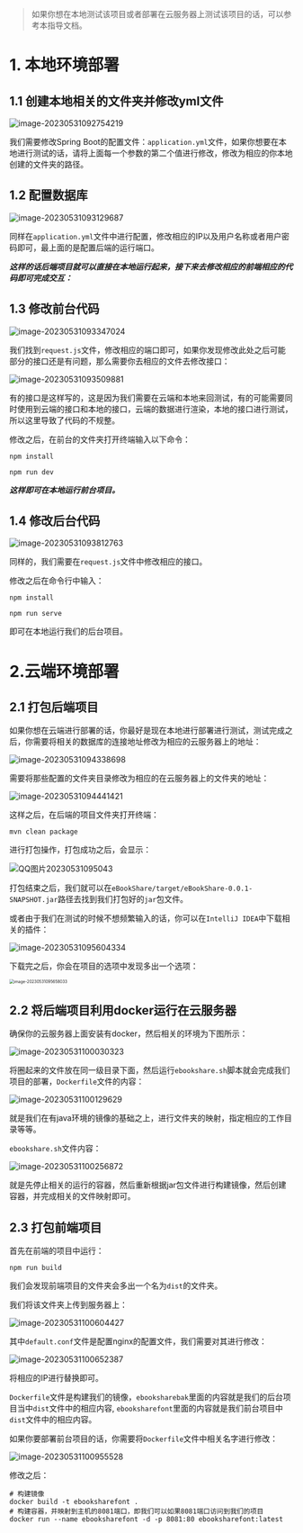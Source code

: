> 如果你想在本地测试该项目或者部署在云服务器上测试该项目的话，可以参考本指导文档。

# 1. 本地环境部署

## 1.1 创建本地相关的文件夹并修改yml文件

![image-20230531092754219](assets/image-20230531092754219.png)

我们需要修改Spring Boot的配置文件：`application.yml`文件，如果你想要在本地进行测试的话，请将上面每一个参数的第二个值进行修改，修改为相应的你本地创建的文件夹的路径。

## 1.2 配置数据库

![image-20230531093129687](assets/image-20230531093129687.png)

同样在`application.yml`文件中进行配置，修改相应的IP以及用户名称或者用户密码即可，最上面的是配置后端的运行端口。

***这样的话后端项目就可以直接在本地运行起来，接下来去修改相应的前端相应的代码即可完成交互：***

## 1.3 修改前台代码

![image-20230531093347024](assets/image-20230531093347024.png)

我们找到`request.js`文件，修改相应的端口即可，如果你发现修改此处之后可能部分的接口还是有问题，那么需要你去相应的文件去修改接口：

![image-20230531093509881](assets/image-20230531093509881.png)

有的接口是这样写的，这是因为我们需要在云端和本地来回测试，有的可能需要同时使用到云端的接口和本地的接口，云端的数据进行渲染，本地的接口进行测试，所以这里导致了代码的不规整。

修改之后，在前台的文件夹打开终端输入以下命令：

```shell
npm install

npm run dev
```

***这样即可在本地运行前台项目。***

## 1.4 修改后台代码

![image-20230531093812763](assets/image-20230531093812763.png)

同样的，我们需要在`request.js`文件中修改相应的接口。

修改之后在命令行中输入：

```shell
npm install

npm run serve
```

即可在本地运行我们的后台项目。

# 2.云端环境部署

## 2.1 打包后端项目

如果你想在云端进行部署的话，你最好是现在本地进行部署进行测试，测试完成之后，你需要将相关的数据库的连接地址修改为相应的云服务器上的地址：

![image-20230531094338698](assets/image-20230531094338698.png)

需要将那些配置的文件夹目录修改为相应的在云服务器上的文件夹的地址：

![image-20230531094441421](assets/image-20230531094441421.png)

这样之后，在后端的项目文件夹打开终端：

```shell
mvn clean package
```

进行打包操作，打包成功之后，会显示：

![QQ图片20230531095043](assets/QQ图片20230531095043.jpg)

打包结束之后，我们就可以在`eBookShare/target/eBookShare-0.0.1-SNAPSHOT.jar`路径去找到我们打包好的`jar`包文件。

或者由于我们在测试的时候不想频繁输入的话，你可以在`IntelliJ IDEA`中下载相关的插件：

![image-20230531095604334](assets/image-20230531095604334.png)

下载完之后，你会在项目的选项中发现多出一个选项：

<img src="assets/image-20230531095658033.png" alt="image-20230531095658033" style="zoom:50%;" />

## 2.2 将后端项目利用docker运行在云服务器

确保你的云服务器上面安装有docker，然后相关的环境为下图所示：

![image-20230531100030323](assets/image-20230531100030323.png)

将圈起来的文件放在同一级目录下面，然后运行`ebookshare.sh`脚本就会完成我们项目的部署，`Dockerfile`文件的内容：

![image-20230531100129629](assets/image-20230531100129629.png)

就是我们在有java环境的镜像的基础之上，进行文件夹的映射，指定相应的工作目录等等。

`ebookshare.sh`文件内容：

![image-20230531100256872](assets/image-20230531100256872.png)

就是先停止相关的运行的容器，然后重新根据jar包文件进行构建镜像，然后创建容器，并完成相关的文件映射即可。

## 2.3 打包前端项目

首先在前端的项目中运行：

```shell
npm run build
```

我们会发现前端项目的文件夹会多出一个名为`dist`的文件夹。

我们将该文件夹上传到服务器上：

![image-20230531100604427](assets/image-20230531100604427.png)

其中`default.conf`文件是配置nginx的配置文件，我们需要对其进行修改：

![image-20230531100652387](assets/image-20230531100652387.png)

将相应的IP进行替换即可。

`Dockerfile`文件是构建我们的镜像，`ebooksharebak`里面的内容就是我们的后台项目当中`dist`文件中的相应内容, `ebooksharefont`里面的内容就是我们前台项目中`dist`文件中的相应内容。

如果你要部署前台项目的话，你需要将`Dockerfile`文件中相关名字进行修改：

![image-20230531100955528](assets/image-20230531100955528.png)

修改之后：

```shell
# 构建镜像
docker build -t ebooksharefont .
# 构建容器，并映射到主机的8081端口，即我们可以如果8081端口访问到我们的项目
docker run --name ebooksharefont -d -p 8081:80 ebooksharefont:latest
```

